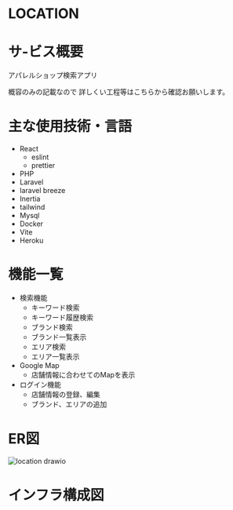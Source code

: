 # LOCATION

# サ-ビス概要
アパレルショップ検索アプリ

<p>概容のみの記載なので
詳しくい工程等はこちらから確認お願いします。</p>
<p></p>

# 主な使用技術・言語
- React
  - eslint
  - prettier
- PHP
- Laravel
 - laravel breeze
- Inertia
- tailwind
- Mysql
- Docker
- Vite
- Heroku


# 機能一覧
- 検索機能
  - キーワード検索
  - キーワード履歴検索
  - ブランド検索
  - ブランド一覧表示
  - エリア検索
  - エリア一覧表示
- Google Map
  - 店舗情報に合わせてのMapを表示
- ログイン機能
  - 店舗情報の登録、編集
  - ブランド、エリアの追加
 

# ER図
![location drawio](https://github.com/morishima06/brand-search/assets/91010416/461bcc17-b4f9-4988-9708-753ea1bd9f3a)

# インフラ構成図












